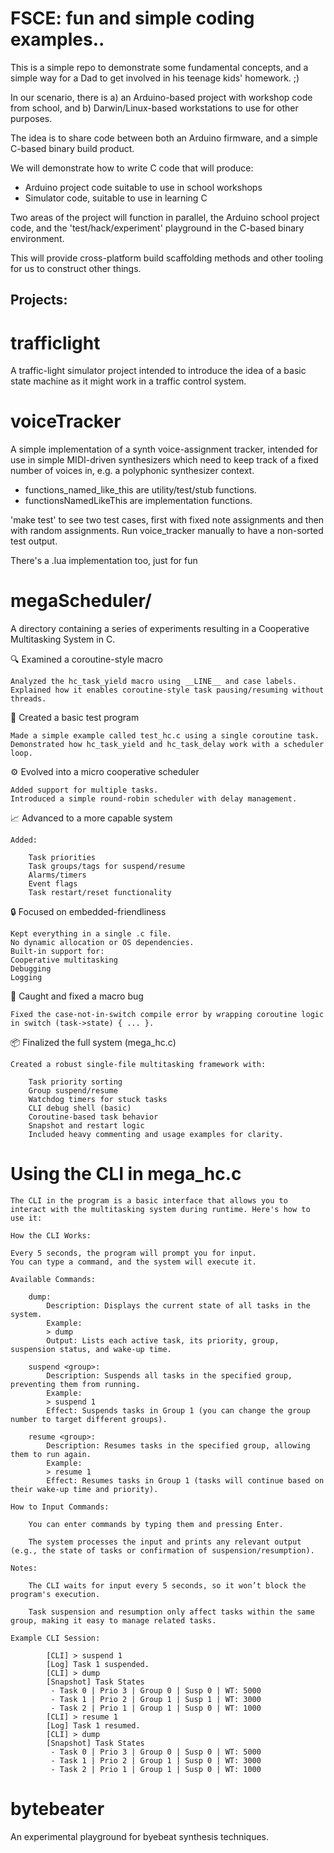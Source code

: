 # FSCE: fun and simple coding examples..

This is a simple repo to demonstrate some fundamental concepts, and a simple way for a Dad to get involved in his teenage kids' homework.  ;)

In our scenario, there is a) an Arduino-based project with workshop code from school, and b) Darwin/Linux-based workstations to use for other purposes.

The idea is to share code between both an Arduino firmware, and a simple C-based binary build product.

We will demonstrate how to write C code that will produce:

- Arduino project code suitable to use in school workshops
- Simulator code, suitable to use in learning C

Two areas of the project will function in parallel, the Arduino school project code, and the 'test/hack/experiment' playground in the C-based binary environment.

This will provide cross-platform build scaffolding methods and other tooling for us to construct other things.

## Projects:

# trafficlight 

A traffic-light simulator project intended to introduce the idea of a basic state machine as it might work in a traffic control system.

# voiceTracker

A simple implementation of a synth voice-assignment tracker, intended for use in simple MIDI-driven synthesizers which need to keep track of a fixed number of voices in, e.g. a polyphonic synthesizer context.

- functions_named_like_this are utility/test/stub functions.
- functionsNamedLikeThis are implementation functions.

'make test' to see two test cases, first with fixed note assignments and then with random assignments.  Run voice_tracker manually to have a non-sorted test output.

There's a .lua implementation too, just for fun

# megaScheduler/

A directory containing a series of experiments resulting in a Cooperative Multitasking System in C.

🔍 Examined a coroutine-style macro

	Analyzed the hc_task_yield macro using __LINE__ and case labels.
	Explained how it enables coroutine-style task pausing/resuming without threads.

🧪 Created a basic test program

	Made a simple example called test_hc.c using a single coroutine task.
	Demonstrated how hc_task_yield and hc_task_delay work with a scheduler loop.

⚙️ Evolved into a micro cooperative scheduler

	Added support for multiple tasks.
	Introduced a simple round-robin scheduler with delay management.
	
📈 Advanced to a more capable system

	Added:

		Task priorities
		Task groups/tags for suspend/resume
		Alarms/timers
		Event flags
		Task restart/reset functionality

🔒 Focused on embedded-friendliness

	Kept everything in a single .c file.
	No dynamic allocation or OS dependencies.
	Built-in support for:
	Cooperative multitasking
	Debugging
	Logging

🐞 Caught and fixed a macro bug

	Fixed the case-not-in-switch compile error by wrapping coroutine logic in switch (task->state) { ... }.

📦 Finalized the full system (mega_hc.c)

	Created a robust single-file multitasking framework with:

		Task priority sorting
		Group suspend/resume
		Watchdog timers for stuck tasks
		CLI debug shell (basic)
		Coroutine-based task behavior
		Snapshot and restart logic
		Included heavy commenting and usage examples for clarity.

# Using the CLI in mega_hc.c
	The CLI in the program is a basic interface that allows you to interact with the multitasking system during runtime. Here's how to use it:

	How the CLI Works:

	Every 5 seconds, the program will prompt you for input.
	You can type a command, and the system will execute it.

	Available Commands:

		dump:
			Description: Displays the current state of all tasks in the system.
			Example:
			> dump
			Output: Lists each active task, its priority, group, suspension status, and wake-up time.

		suspend <group>:
			Description: Suspends all tasks in the specified group, preventing them from running.
			Example:
			> suspend 1
			Effect: Suspends tasks in Group 1 (you can change the group number to target different groups).

		resume <group>:
			Description: Resumes tasks in the specified group, allowing them to run again.
			Example:
			> resume 1
			Effect: Resumes tasks in Group 1 (tasks will continue based on their wake-up time and priority).

	How to Input Commands:

		You can enter commands by typing them and pressing Enter.

		The system processes the input and prints any relevant output (e.g., the state of tasks or confirmation of suspension/resumption).

	Notes:

		The CLI waits for input every 5 seconds, so it won’t block the program's execution.

		Task suspension and resumption only affect tasks within the same group, making it easy to manage related tasks.

	Example CLI Session:

			[CLI] > suspend 1
			[Log] Task 1 suspended.
			[CLI] > dump
			[Snapshot] Task States
			 - Task 0 | Prio 3 | Group 0 | Susp 0 | WT: 5000
			 - Task 1 | Prio 2 | Group 1 | Susp 1 | WT: 3000
			 - Task 2 | Prio 1 | Group 1 | Susp 0 | WT: 1000
			[CLI] > resume 1
			[Log] Task 1 resumed.
			[CLI] > dump
			[Snapshot] Task States
			 - Task 0 | Prio 3 | Group 0 | Susp 0 | WT: 5000
			 - Task 1 | Prio 2 | Group 1 | Susp 0 | WT: 3000
			 - Task 2 | Prio 1 | Group 1 | Susp 0 | WT: 1000

# bytebeater

An experimental playground for byebeat synthesis techniques.

